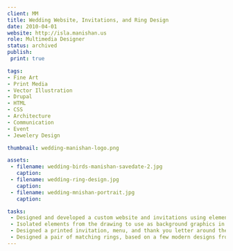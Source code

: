```yaml
---
client: MM
title: Wedding Website, Invitations, and Ring Design
date: 2010-04-01
website: http://isla.manishan.us
role: Multimedia Designer
status: archived
publish: 
 print: true

tags:
- Fine Art
- Print Media
- Vector Illustration
- Drupal
- HTML
- CSS
- Architecture
- Communication
- Event
- Jewelery Design

thumbnail: wedding-manishan-logo.png

assets: 
 - filename: wedding-birds-manishan-savedate-2.jpg
   caption: 
 - filename: wedding-ring-design.jpg
   caption: 
 - filename: wedding-mnishan-portrait.jpg
   caption: 

tasks: 
 - Designed and developed a custom website and invitations using elements from an illustration made by myself and my bride-to-be.
 - Isolated elements from the drawing to use as background graphics in a responsive website layout. 
 - Designed a printed invitation, menu, and thank you letter around the same drawing.
 - Designed a pair of matching rings, based on a few modern designs from the 70s and 80s.
---
```

